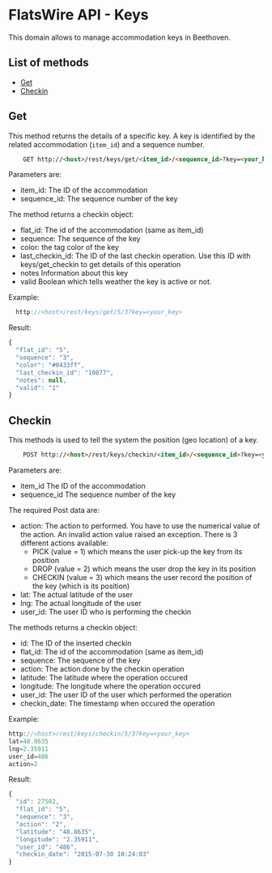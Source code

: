 # FlatsWire API - Keys

This domain allows to manage accommodation keys in Beethoven.

## List of methods

* [Get](#get)
* [Checkin](#checkin)

## Get

This method returns the details of a specific key. A key is identified by the related accommodation (`item_id`) and a sequence number.


```html
    GET http://<host>/rest/keys/get/<item_id>/<sequence_id>?key=<your_key>
```

Parameters are:
- item_id: The ID of the accommodation
- sequence_id: The sequence number of the key

The method returns a checkin object:
- flat_id: The id of the accommodation (same as item_id)
- sequence: The sequence of the key
- color: the tag color of the key
- last_checkin_id: The ID of the last checkin operation. Use this ID with keys/get_checkin to get details of this operation
- notes Information about this key
- valid Boolean which tells weather the key is active or not. 
 

Example:

```javascript
  http://<host>/rest/keys/get/5/3?key=<your_key>
```

Result:
```javascript
{
  "flat_id": "5",
  "sequence": "3",
  "color": "#0433ff",
  "last_checkin_id": "10877",
  "notes": null,
  "valid": "1"
}
```

## Checkin

This methods is used to tell the system the position (geo location) of a key.

```html
    POST http://<host>/rest/keys/checkin/<item_id>/<sequence_id>?key=<your_key>
```

Parameters are:
- item_id The ID of the accommodation
- sequence_id The sequence number of the key

The required Post data are:
- action: The action to performed. You have to use the numerical value of the action. An invalid action value raised an exception. There is 3 different actions available:
    * PICK (value = 1) which means the user pick-up the key from its position
    * DROP (value = 2) which means the user drop the key in its position
    * CHECKIN (value = 3) which means the user record the position of the key (which is its position)
- lat: The actual latitude of the user
- lng: The actual longitude of the user
- user_id: The user ID who is performing the checkin

The methods returns a checkin object:

- id: The ID of the inserted checkin
- flat_id: The id of the accommodation (same as item_id)
- sequence: The sequence of the key
- action: The action done by the checkin operation
- latitude: The latitude where the operation occured
- longitude: The longitude where the operation occured
- user_id: The user ID of the user which performed the operation
- checkin_date: The timestamp when occured the operation

Example:

```javascript
http://<host>/rest/keys/checkin/5/3?key=<your_key>
lat=48.8635
lng=2.35911
user_id=486
action=2
```

Result:
```javascript
{
  "id": 27502,
  "flat_id": "5",
  "sequence": "3",
  "action": "2",
  "latitude": "48.8635",
  "longitude": "2.35911",
  "user_id": "486",
  "checkin_date": "2015-07-30 10:24:03"
}
```


